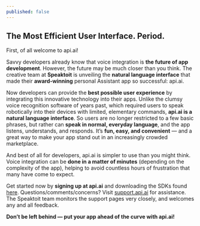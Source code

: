 ```yaml
---
published: false
---
```


 
## The Most Efficient User Interface. Period.


First, of all welcome to api.ai!

Savvy developers already know that voice integration is **the future of app development**. However, the future may be much closer than you think. The creative team at **Speaktoit** is unveiling the **natural language interface** that made their **award-winning** personal Assistant app so successful: api.ai.

Now developers can provide the **best possible user experience** by integrating this innovative technology into their apps. Unlike the clumsy voice recognition software of years past, which required users to speak robotically into their devices with limited, elementary commands, **api.ai is a natural language interface**. So users are no longer restricted to a few basic phrases, but rather can **speak in normal, everyday language**, and the app listens, understands, and responds. It’s **fun, easy, and convenient** — and a great way to make your app stand out in an increasingly crowded marketplace.

And best of all for developers, api.ai is simpler to use than you might think. Voice integration can be **done in a matter of minutes** (depending on the complexity of the app), helping to avoid countless hours of frustration that many have come to expect.

Get started now by **signing up at api.ai** and downloading the SDKs found [here](http://api.ai/downloads.html).  Questions/comments/concerns? Visit [support.api.ai](support.api.ai) for assistance. The Speaktoit team monitors the support pages very closely, and welcomes any and all feedback.

**Don’t be left behind — put your app ahead of the curve with api.ai!**

